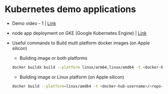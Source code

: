 # Kubernetes demo applications

- Demo video - 1 | [Link](https://youtu.be/Ujg-yFTzC1E)
- node app deployment on GKE (Google Kubernetes Engine) | [Link](https://github.com/princebansal7/backend-docker-k8s?tab=readme-ov-file#readme)

- Useful commands to Build multi platform docker images (on Apple silicon)
  
  - Building image or both platforms
  ```sh
  docker buildx build --platform linux/arm64,linux/amd64 -t <docker-hub-username>/<repo-name>:<tag> --load .
  ```
  - Building image or Linux platform (on Apple silicon)
  ```sh
  docker build --platform=linux/amd64 -t <docker-hub-username>/<repo-name>:<tag> .
  ```
